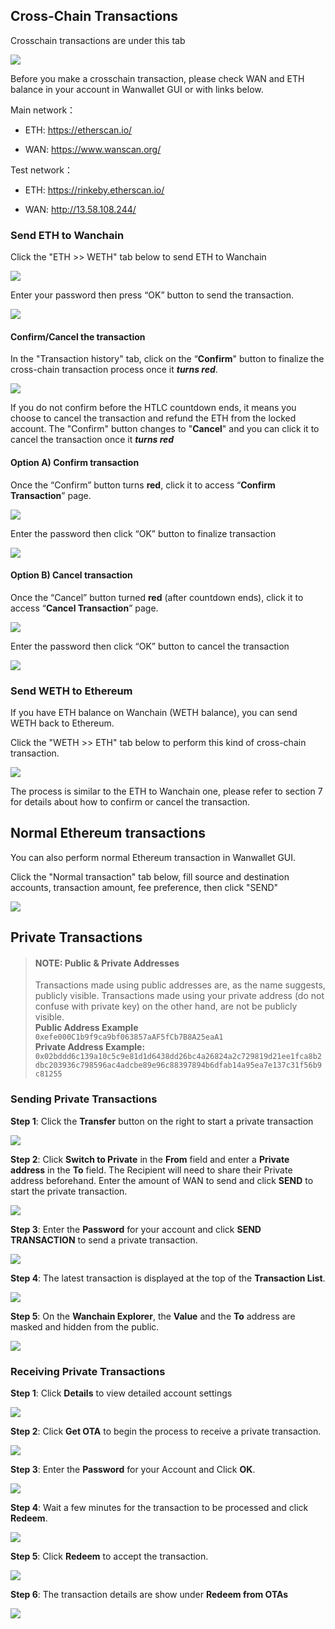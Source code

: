 ## Cross-Chain Transactions

Crosschain transactions are under this tab

![](media/Wanwalletcrosschain.png)

Before you make a crosschain transaction, please check WAN and ETH balance in your account in Wanwallet GUI or with links below.

Main network：

* ETH: https://etherscan.io/

* WAN: https://www.wanscan.org/


Test network：

* ETH: https://rinkeby.etherscan.io/

* WAN: http://13.58.108.244/


### Send ETH to Wanchain

Click the "ETH >> WETH" tab below to send ETH to Wanchain

![](media/WanwalletETHtoWanchain.png)

Enter your password then press “OK” button to send the transaction.

![](media/WanwalletsendTransaction.png)


#### Confirm/Cancel the transaction

In the "Transaction history" tab, click on the “**Confirm**" button to finalize the cross-chain transaction process once it _**turns red**_.

![](media/Wanwalletconfirmcanceltransaction.png)

If you do not confirm before the HTLC countdown ends, it means you choose to cancel the transaction and refund the ETH from the locked account. 
The "Confirm" button changes to "**Cancel**" and you can click it to cancel the transaction once it _**turns red**_



#### Option A) Confirm transaction

Once the “Confirm” button turns **red**, click it to access “**Confirm Transaction**” page.

![](media/Wanwalletconfirmtransaction1.png)

Enter the password then click “OK” button to finalize transaction 

![](media/Wanwalletconfirmtransaction2.png)



#### Option B) Cancel transaction

Once the “Cancel” button turned **red** (after countdown ends), click it to access “**Cancel Transaction**” page.

![](media/Wanwalletcanceltransaction1.png)

Enter the password then click “OK” button to cancel the transaction 

![](media/Wanwalletcanceltransaction2.png)


### Send WETH to Ethereum

If you have ETH balance on Wanchain (WETH balance), you can send WETH back to Ethereum.

Click the "WETH >> ETH" tab below to perform this kind of cross-chain transaction.    

![](media/WanwalletWETHtoETH.png)

The process is similar to the ETH to Wanchain one, please refer to section 7 for details about how to confirm or cancel the transaction.

## Normal Ethereum transactions

You can also perform normal Ethereum transaction in Wanwallet GUI.

Click the "Normal transaction" tab below, fill source and destination accounts, transaction amount, fee preference, then click "SEND"

![](media/WanwalletETHtoETH.png)

## Private Transactions

>#### NOTE: Public & Private Addresses  
>Transactions made using public addresses are, as the name suggests, publicly visible. Transactions made using your private address (do not confuse with private key) on the other hand, are not be publicly visible.  
>**Public Address Example**  
>`0xefe000C1b9f9ca9bf063857aAF5fCb7B8A25eaA1`  
>**Private Address Example:**  
>`0x02bddd6c139a10c5c9e81d1d6438dd26bc4a26824a2c729819d21ee1fca8b2dbc203936c798596ac4adcbe89e96c88397894b6dfab14a95ea7e137c31f56b9c81255`  

### Sending Private Transactions

**Step 1**: Click the **Transfer** button on the right to start a private transaction


![](media/WanchainPrivate1.png)

**Step 2**: Click **Switch to Private** in the **From** field and enter a **Private address** in the **To** field. The Recipient will need to share their Private address beforehand. Enter the amount of WAN to send and click **SEND** to start the private transaction. 


![](media/WanchainPrivate2.png)

**Step 3**: Enter the **Password** for your account and click **SEND TRANSACTION** to send a private transaction. 

![](media/WanchainPrivate3.png)


**Step 4**: The latest transaction is displayed at the top of the **Transaction List**. 

![](media/WanchainPrivate4.png)

**Step 5**: On the **Wanchain Explorer**, the **Value**  and the **To** address are masked and hidden from the public.

![](media/WanchainPrivate5.png)


### Receiving Private Transactions

**Step 1**: Click **Details** to view detailed account settings

![](media/WanchainPrivate6.png)


**Step 2**: Click **Get OTA** to begin the process to receive a private transaction.

![](media/WanchainPrivate7.png)

**Step 3**: Enter the **Password** for your Account and Click **OK**. 

![](media/WanchainPrivate8.png)

**Step 4**: Wait a few minutes for the transaction to be processed and click **Redeem**. 

![](media/WanchainPrivate10.png)

**Step 5**: Click **Redeem** to accept the transaction.

![](media/WanchainPrivate11.png)

**Step 6**: The transaction details are show under **Redeem from OTAs**

![](media/WanchainPrivate12.png)